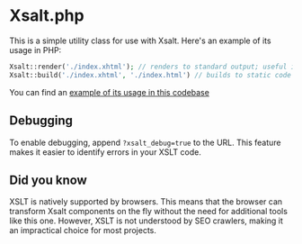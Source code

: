 # Xsalt.php
This is a simple utility class for use with Xsalt. Here's an example of its usage in PHP:

```php
Xsalt::render('./index.xhtml'); // renders to standard output; useful in development or if your server runs PHP
Xsalt::build('./index.xhtml', './index.html') // builds to static code and writes to ./index.html; useful for serving static pages
```

You can find an [example of its usage in this codebase](../../examples/build-examples.php)

## Debugging
To enable debugging, append `?xsalt_debug=true` to the URL. This feature makes it easier to identify errors in your XSLT code.

## Did you know
XSLT is natively supported by browsers. This means that the browser can transform Xsalt components on the fly without the need for additional tools like this one. However, XSLT is not understood by SEO crawlers, making it an impractical choice for most projects.
